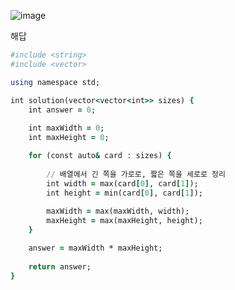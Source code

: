 ![image](https://github.com/user-attachments/assets/79fce908-7692-4fd4-a170-13698e5d33f0)

해답

```ruby
#include <string>
#include <vector>

using namespace std;

int solution(vector<vector<int>> sizes) {
    int answer = 0;
    
    int maxWidth = 0;
    int maxHeight = 0;

    for (const auto& card : sizes) {
        
        // 배열에서 긴 쪽을 가로로, 짧은 쪽을 세로로 정리
        int width = max(card[0], card[1]);
        int height = min(card[0], card[1]);
        
        maxWidth = max(maxWidth, width);
        maxHeight = max(maxHeight, height);
    }

    answer = maxWidth * maxHeight;
    
    return answer;
}
```

